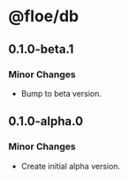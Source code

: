 # @floe/db

## 0.1.0-beta.1

### Minor Changes

- Bump to beta version.

## 0.1.0-alpha.0

### Minor Changes

- Create initial alpha version.
